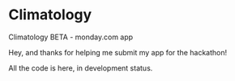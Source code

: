 # Climatology
Climatology BETA - monday.com app

Hey, and thanks for helping me submit my app for the hackathon!

All the code is here, in development status.
